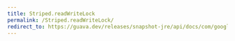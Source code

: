 ```yaml
---
title: Striped.readWriteLock
permalink: /Striped.readWriteLock/
redirect_to: https://guava.dev/releases/snapshot-jre/api/docs/com/google/common/util/concurrent/Striped.html#readWriteLock-int-
---
```

